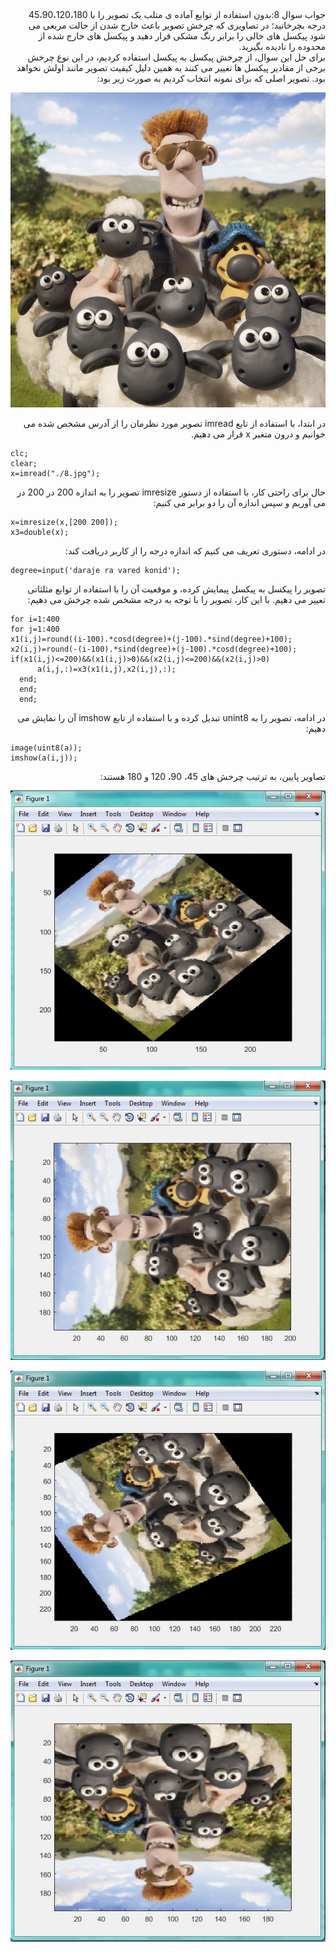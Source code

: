 <div dir="rtl">
جواب سوال 8:بدون استفاده از توابع آماده ی متلب یک تصویر را با 45،90،120،180 درجه بچرخانید؛ در تصاویری که چرخش تصویر باعث خارج شدن از حالت مربعی می شود پیکسل های خالی را برابر رنگ مشکی قرار دهید و پیکسل های خارج شده از محدوده را نادیده بگیرید.
</div>

<div dir="rtl">
    برای حل این سوال، از چرخش پیکسل به پیکسل استفاده کردیم، در این نوع چرخش برخی از مقادیر پیکسل ها تغییر می کنند به همین دلیل کیفیت  تصویر مانند اولش نخواهد بود.
    تصویر اصلی که برای نمونه انتخاب کردیم به صورت زیر بود:
</div>

![voroodi](8.jpg)

<div dir="rtl">
در ابتدا، با استفاده از تابع imread تصویر مورد نظرمان را از آدرس مشخص شده می خوانیم و درون متغیر x قرار می دهیم.
</div>

```
clc;
clear;
x=imread("./8.jpg");
```

<div dir="rtl">
حال برای راحتی کار، با استفاده از دستور imresize تصویر را به اندازه 200 در 200 در می آوریم و سپس اندازه آن را دو برابر می کنیم:
</div>

```
x=imresize(x,[200 200]);
x3=double(x);
```

<div dir="rtl">
در ادامه، دستوری تعریف می کنیم که اندازه درجه را از کاربر دریافت کند:
</div>

```
degree=input('daraje ra vared konid');
```

<div dir="rtl">
تصویر را پیکسل به پیکسل پیمایش کرده، و موقعیت آن را با استفاده از توابع مثلثاتی تعییر می دهیم. با این کار، تصویر را با توجه به درجه مشخص شده چرخش می دهیم:
</div>

```
for i=1:400
for j=1:400
x1(i,j)=round((i-100).*cosd(degree)+(j-100).*sind(degree)+100);
x2(i,j)=round(-(i-100).*sind(degree)+(j-100).*cosd(degree)+100);
if(x1(i,j)<=200)&&(x1(i,j)>0)&&(x2(i,j)<=200)&&(x2(i,j)>0)
      a(i,j,:)=x3(x1(i,j),x2(i,j),:);
  end;
  end;
  end;
```
  
<div dir="rtl">
در ادامه، تصویر را به unint8 تبدیل کرده و با استفاده از تابع imshow آن را نمایش می دهیم:
</div>

```
image(uint8(a));
imshow(a(i,j));
```

<div dir="rtl">
تصاویر پایین، به ترتیب چرخش های 45، 90، 120 و 180 هستند:
</div>

![khorooji](8.1.jpg)

![khorooji](8.2.jpg)

![khorooji](8.3.jpg)

![khorooji](8.4.jpg)

